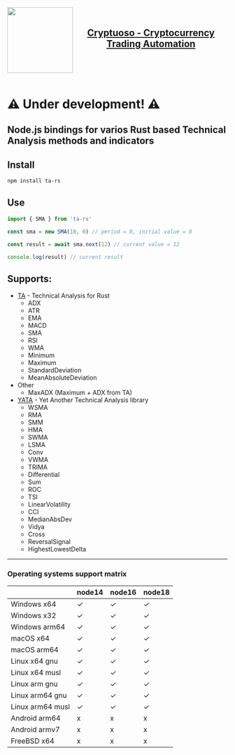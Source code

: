 <a href="https://cryptuoso.com">
 <img align="left" width="150" height="150" src="https://cryptuoso.com/favicon_color.svg">  
</a> 
<br>

<h2 align="center"><a href="https://cryptuoso.com">Cryptuoso - Cryptocurrency Trading Automation</a></h2>

<br>
<br>
<br>

# ⚠️ Under development! ⚠️

## Node.js bindings for varios Rust based Technical Analysis methods and indicators

## Install

```bash
npm install ta-rs
```

## Use

```js
import { SMA } from 'ta-rs'

const sma = new SMA(10, 0) // period = 0, initial value = 0

const result = await sma.next(12) // current value = 12

console.log(result) // current result
```

## Supports:

- [TA](https://github.com/virtualritz/ta-rs) - Technical Analysis for Rust
  - ADX
  - ATR
  - EMA
  - MACD
  - SMA
  - RSI
  - WMA
  - Minimum
  - Maximum
  - StandardDeviation
  - MeanAbsoluteDeviation
- Other
  - MaxADX (Maximum + ADX from TA)
- [YATA](https://github.com/amv-dev/yata) - Yet Another Technical Analysis library
  - WSMA
  - RMA
  - SMM
  - HMA
  - SWMA
  - LSMA
  - Conv
  - VWMA
  - TRIMA
  - Differential
  - Sum
  - ROC
  - TSI
  - LinearVolatility
  - CCI
  - MedianAbsDev
  - Vidya
  - Cross
  - ReversalSignal
  - HighestLowestDelta

---

### Operating systems support matrix

|                  | node14 | node16 | node18 |
| ---------------- | ------ | ------ | ------ |
| Windows x64      | ✓      | ✓      | ✓      |
| Windows x32      | ✓      | ✓      | ✓      |
| Windows arm64    | ✓      | ✓      | ✓      |
| macOS x64        | ✓      | ✓      | ✓      |
| macOS arm64      | ✓      | ✓      | ✓      |
| Linux x64 gnu    | ✓      | ✓      | ✓      |
| Linux x64 musl   | ✓      | ✓      | ✓      |
| Linux arm gnu    | ✓      | ✓      | ✓      |
| Linux arm64 gnu  | ✓      | ✓      | ✓      |
| Linux arm64 musl | ✓      | ✓      | ✓      |
| Android arm64    | x      | x      | x      |
| Android armv7    | x      | x      | x      |
| FreeBSD x64      | x      | x      | x      |
